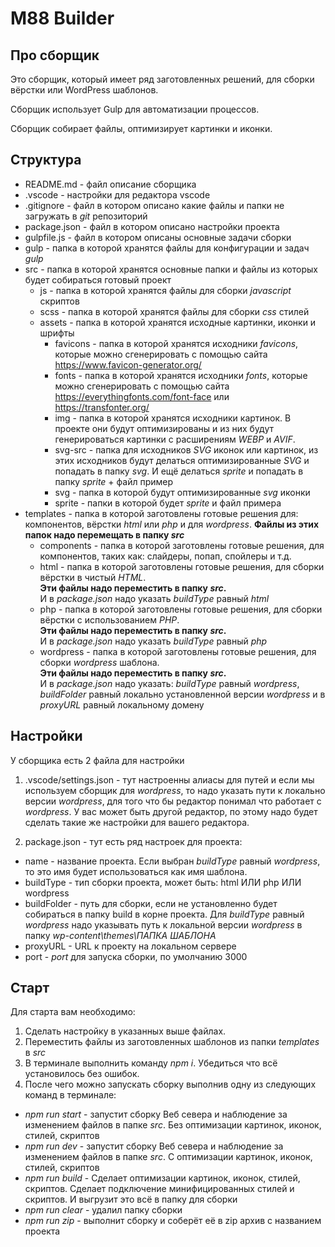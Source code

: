 # M88 Builder

## Про сборщик

Это сборщик, который имеет ряд заготовленных решений, для сборки вёрстки или WordPress шаблонов.

Сборщик использует Gulp для автоматизации процессов.

Сборщик собирает файлы, оптимизирует картинки и иконки.

## Структура

- README.md - файл описание сборщика
- .vscode - настройки для редактора vscode
- .gitignore - файл в котором описано какие файлы и папки не загружать в _git_ репозиторий
- package.json - файл в котором описано настройки проекта
- gulpfile.js - файл в котором описаны основные задачи сборки
- gulp - папка в которой хранятся файлы для конфигурации и задач _gulp_
- src - папка в которой хранятся основные папки и файлы из которых будет собираться готовый проект
  - js - папка в которой хранятся файлы для сборки _javascript_ скриптов
  - scss - папка в которой хранятся файлы для сборки _css_ стилей
  - assets - папка в которой хранятся исходные картинки, иконки и шрифты
    - favicons - папка в которой хранятся исходники _favicons_, которые можно сгенерировать с помощью сайта https://www.favicon-generator.org/
    - fonts - папка в которой хранятся исходники _fonts_, которые можно сгенерировать с помощью сайта https://everythingfonts.com/font-face или https://transfonter.org/
    - img - папка в которой хранятся исходники картинок. В проекте они будут оптимизированы и из них будут генерироваться картинки с расширениям _WEBP_ и _AVIF_.
    - svg-src - папка для исходников _SVG_ иконок или картинок, из этих исходников будут делаться оптимизированные _SVG_ и попадать в папку _svg_. И ещё делаться _sprite_ и попадать в папку _sprite_ + файл пример
    - svg - папка в которой будут оптимизированные _svg_ иконки
    - sprite - папки в которой будет _sprite_ и файл примера
- templates - папка в которой заготовлены готовые решения для: компонентов, вёрстки _html_ или _php_ и для _wordpress_. **Файлы из этих папок надо перемещать в папку _src_**
  - components - папка в которой заготовлены готовые решения, для компонентов, таких как: слайдеры, попап, спойлеры и т.д.
  - html - папка в которой заготовлены готовые решения, для сборки вёрстки в чистый _HTML_.<br>
    **Эти файлы надо переместить в папку _src_.**<br>
    И в _package.json_ надо указать _buildType_ равный _html_
  - php - папка в которой заготовлены готовые решения, для сборки вёрстки c использованием _PHP_.<br>
    **Эти файлы надо переместить в папку _src_.**<br>
    И в _package.json_ надо указать _buildType_ равный _php_
  - wordpress - папка в которой заготовлены готовые решения, для сборки _wordpress_ шаблона.<br>
    **Эти файлы надо переместить в папку _src_.**<br>
    И в _package.json_ надо указать: _buildType_ равный _wordpress_, _buildFolder_ равный локально установленной версии _wordpress_ и в _proxyURL_ равный локальному домену

## Настройки

У сборщика есть 2 файла для настройки

1. .vscode/settings.json - тут настроенны алиасы для путей и если мы используем сборщик для _wordpress_, то надо указать пути к локально версии _wordpress_, для того что бы редактор понимал что работает с _wordpress_. У вас может быть другой редактор, по этому надо будет сделать такие же настройки для вашего редактора.

2. package.json - тут есть ряд настроек для проекта:

- name - название проекта. Если выбран _buildType_ равный _wordpress_, то это имя будет использоваться как имя шаблона.
- buildType - тип сборки проекта, может быть: html ИЛИ php ИЛИ wordpress
- buildFolder - путь для сборки, если не установленно будет собираться в папку build в корне проекта. Для _buildType_ равный _wordpress_ надо указывать путь к локальной версии _wordpress_ в папку _wp-content\themes\ПАПКА ШАБЛОНА_
- proxyURL - URL к проекту на локальном сервере
- port - _port_ для запуска сборки, по умолчанию 3000

## Старт

Для старта вам необходимо:

1. Сделать настройку в указанных выше файлах.
2. Переместить файлы из заготовленных шаблонов из папки _templates_ в _src_
3. В терминале выполнить команду _npm i_. Убедиться что всё установилось без ошибок.
4. После чего можно запускать сборку выполнив одну из следующих команд в терминале:

- _npm run start_ - запустит сборку Веб севера и наблюдение за изменением файлов в папке _src_. Без оптимизации картинок, иконок, стилей, скриптов
- _npm run dev_ - запустит сборку Веб севера и наблюдение за изменением файлов в папке _src_. С оптимизации картинок, иконок, стилей, скриптов
- _npm run build_ - Сделает оптимизации картинок, иконок, стилей, скриптов. Сделает подключение минифицированных стилей и скриптов. И выгрузит это всё в папку для сборки
- _npm run clear_ - удалил папку сборки
- _npm run zip_ - выполнит сборку и соберёт её в zip архив с названием проекта
